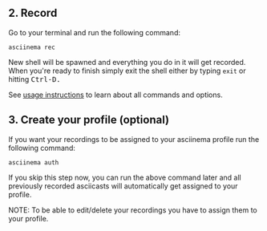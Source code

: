 ## 2. Record

Go to your terminal and run the following command:

    asciinema rec

New shell will be spawned and everything you do in it will get recorded.
When you're ready to finish simply exit the shell either by typing `exit` or
hitting <kbd>Ctrl-D</kdb>.

See [usage instructions](<%= docs_path('usage') %>) to learn about all commands and options.

## 3. Create your profile (optional)

If you want your recordings to be assigned to your asciinema profile run the
following command:

    asciinema auth

If you skip this step now, you can run the above command later and all
previously recorded asciicasts will automatically get assigned to your
profile.

NOTE: To be able to edit/delete your recordings you have to assign them to
your profile.